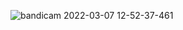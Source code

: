 


![bandicam 2022-03-07 12-52-37-461](https://user-images.githubusercontent.com/73122308/157008717-20b448da-dd5b-45ee-a6b0-4bc667950193.gif)

